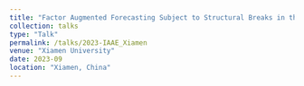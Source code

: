 ```yaml
---
title: "Factor Augmented Forecasting Subject to Structural Breaks in the Factor Structure"
collection: talks
type: "Talk"
permalink: /talks/2023-IAAE_Xiamen
venue: "Xiamen University"
date: 2023-09
location: "Xiamen, China"
---
```


